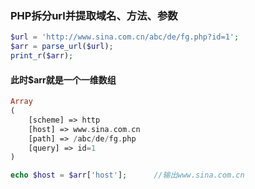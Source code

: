 ### PHP拆分url并提取域名、方法、参数
```PHP
$url = 'http://www.sina.com.cn/abc/de/fg.php?id=1';
$arr = parse_url($url);
print_r($arr);
```
#### 此时$arr就是一个一维数组
```PHP
Array
(
    [scheme] => http
    [host] => www.sina.com.cn
    [path] => /abc/de/fg.php
    [query] => id=1
)
```
```PHP
echo $host = $arr['host'];      //输出www.sina.com.cn
```